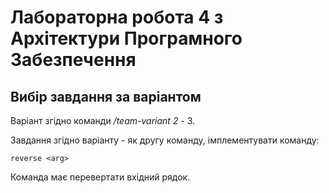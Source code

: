 # Лабораторна робота 4 з Архітектури Програмного Забезпечення

## Вибір завдання за варіантом

Варіант згідно команди */team-variant 2* - 3.

Завдання згідно варіанту - як другу команду, імплементувати команду:
    
    reverse <arg>

Команда має перевертати вхідний рядок.
